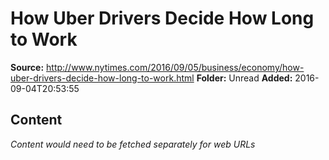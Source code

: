 # How Uber Drivers Decide How Long to Work

**Source:** http://www.nytimes.com/2016/09/05/business/economy/how-uber-drivers-decide-how-long-to-work.html
**Folder:** Unread
**Added:** 2016-09-04T20:53:55




## Content
*Content would need to be fetched separately for web URLs*
